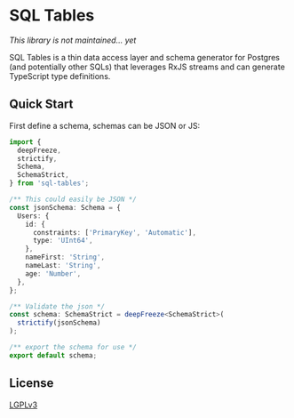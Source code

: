 SQL Tables
==========

_This library is not maintained... yet_


SQL Tables is a thin data access layer and schema generator for Postgres (and potentially other SQLs) that leverages RxJS streams and can generate TypeScript type definitions.

## Quick Start

First define a schema, schemas can be JSON or JS:

```ts
import {
  deepFreeze,
  strictify,
  Schema,
  SchemaStrict,
} from 'sql-tables';

/** This could easily be JSON */
const jsonSchema: Schema = {
  Users: {
    id: {
      constraints: ['PrimaryKey', 'Automatic'],
      type: 'UInt64',
    },
    nameFirst: 'String',
    nameLast: 'String',
    age: 'Number',
  },
};

/** Validate the json */
const schema: SchemaStrict = deepFreeze<SchemaStrict>(
  strictify(jsonSchema)
);

/** export the schema for use */
export default schema;
```



## License

[LGPLv3](./LICENSE "Lesser GNU Public License")